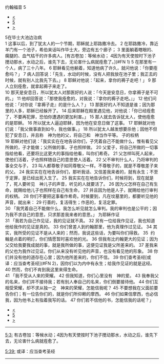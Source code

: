 ﻿





 约翰福音 5




* [<](bible/JHN04.md)
* [5](bible/JHN.md)
* [>](bible/JHN06.md)



 
5在毕士大池边治病  
1 这事以后，到了犹太人的一个节期，耶稣就上耶路撒冷去。 
2 在耶路撒冷，靠近羊门有一个池子，希伯来话叫作毕士大，旁边有五个廊子； 
3 里面躺着瞎眼的、瘸腿的、血气枯干的许多病人。[有古卷加：等候水动；
4因为有天使按时下池子搅动那水，水动之后，谁先下去，无论害什么病就痊愈了。](#FN
1) 
5 在那里有一个人，病了三十八年。 
6 耶稣看见他躺着，知道他病了许久，就问他说：「你要痊愈吗？」 
7 病人回答说：「先生，水动的时候，没有人把我放在池子里；我正去的时候，就有别人比我先下去。」 
8 耶稣对他说：「起来，拿你的褥子走吧！」 
9 那人立刻痊愈，就拿起褥子来走了。  
10 那天是安息日，所以犹太人对那医好的人说：「今天是安息日，你拿褥子是不可的。」 
11 他却回答说：「那使我痊愈的，对我说：『拿你的褥子走吧。』」 
12 他们问他说：「对你说『拿褥子走』的是什么人？」 
13 那医好的人不知道是谁；因为那里的人多，耶稣已经躲开了。 
14 后来耶稣在殿里遇见他，对他说：「你已经痊愈了，不要再犯罪，恐怕你遭遇的更加利害。」 
15 那人就去告诉犹太人，使他痊愈的是耶稣。 
16 所以犹太人逼迫耶稣，因为他在安息日做了这事。 
17 耶稣就对他们说：「我父做事直到如今，我也做事。」 
18 所以犹太人越发想要杀他；因他不但犯了安息日，并且称　神为他的父，将自己和　神当作平等。 子的权柄  
19 耶稣对他们说：「我实实在在地告诉你们，子凭着自己不能做什么，惟有看见父所做的，子才能做；父所做的事，子也照样做。 
20 父爱子，将自己所做的一切事指给他看，还要将比这更大的事指给他看，叫你们希奇。 
21 父怎样叫死人起来，使他们活着，子也照样随自己的意思使人活着。 
22 父不审判什么人，乃将审判的事全交与子， 
23 叫人都尊敬子如同尊敬父一样。不尊敬子的，就是不尊敬差子来的父。 
24 我实实在在地告诉你们，那听我话、又信差我来者的，就有永生；不至于定罪，是已经出死入生了。 
25 我实实在在地告诉你们，时候将到，现在就是了，死人要听见　神儿子的声音，听见的人就要活了。 
26 因为父怎样在自己有生命，就赐给他儿子也照样在自己有生命， 
27 并且因为他是人子，就赐给他行审判的权柄。 
28 你们不要把这事看作希奇。时候要到，凡在坟墓里的，都要听见他的声音，就出来： 
29 行善的，复活得生；作恶的，复活定罪。  
30 「我凭着自己不能做什么，我怎么听见就怎么审判。我的审判也是公平的；因为我不求自己的意思，只求那差我来者的意思。」 为耶稣作证  
31 「我若为自己作见证，我的见证就不真。 
32 另有一位给我作见证，我也知道他给我作的见证是真的。 
33 你们曾差人到约翰那里，他为真理作过见证。 
34 其实，我所受的见证不是从人来的；然而，我说这些话，为要叫你们得救。 
35  约翰是点着的明灯，你们情愿暂时喜欢他的光。 
36 但我有比约翰更大的见证；因为父交给我要我成就的事，就是我所做的事，这便见证我是父所差来的。 
37 差我来的父也为我作过见证。你们从来没有听见他的声音，也没有看见他的形象。 
38 你们并没有他的道存在心里；因为他所差来的，你们不信。 
39 你们查考圣经[或译：应当查考圣经](#FN
2)，因你们以为内中有永生；给我作见证的就是这经。 
40 然而，你们不肯到我这里来得生命。  
41 「我不受从人来的荣耀。 
42 但我知道，你们心里没有　神的爱。 
43 我奉我父的名来，你们并不接待我；若有别人奉自己的名来，你们倒要接待他。 
44 你们互相受荣耀，却不求从独一之　神来的荣耀，怎能信我呢？ 
45 不要想我在父面前要告你们；有一位告你们的，就是你们所仰赖的摩西。 
46 你们如果信摩西，也必信我，因为他书上有指着我写的话。 
47 你们若不信他的书，怎能信我的话呢？」 
* [<](bible/JHN04.md)
* [5](bible/JHN.md)
* [>](bible/JHN06.md)





---


[5:3:](#V3)
有古卷加：等候水动；4因为有天使按时下池子搅动那水，水动之后，谁先下去，无论害什么病就痊愈了。


[5:39:](#V39)
或译：应当查考圣经




---









